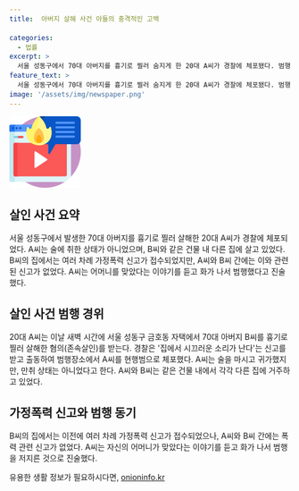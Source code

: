 ```yaml
---
title:  아버지 살해 사건 아들의 충격적인 고백

categories:
  - 법률
excerpt: >
  서울 성동구에서 70대 아버지를 흉기로 찔러 숨지게 한 20대 A씨가 경찰에 체포됐다. 범행 당시 A씨는 술을 마시고 귀가했으며, 집에서 시끄러운 소리로 인해 경찰 출동 후 체포됐다. 가정폭력 신고가 있던 피해자 B씨는 이번 사건과 관련하여 당시의 폭력적인 행동과 전혀 다른 이야기를 들은 것으로 알려졌다. A씨는 검찰 조사 후 구속될 예정이며, 혐의를 자백한 것으로 전해졌다.
feature_text: >
  서울 성동구에서 70대 아버지를 흉기로 찔러 숨지게 한 20대 A씨가 경찰에 체포됐다. 범행 당시 A씨는 술을 마시고 귀가했으며, 집에서 시끄러운 소리로 인해 경찰 출동 후 체포됐다. 가정폭력 신고가 있던 피해자 B씨는 이번 사건과 관련하여 당시의 폭력적인 행동과 전혀 다른 이야기를 들은 것으로 알려졌다. A씨는 검찰 조사 후 구속될 예정이며, 혐의를 자백한 것으로 전해졌다.
image: '/assets/img/newspaper.png'
---
```


<p><img src="/assets/img/news.png" alt="rentncar 속보" /></p>

<h2 data-ke-size="size26">살인 사건 요약</h2>

<p data-ke-size="size16">서울 성동구에서 발생한 70대 아버지를 흉기로 찔러 살해한 20대 A씨가 경찰에 체포되었다. A씨는 술에 취한 상태가 아니었으며, B씨와 같은 건물 내 다른 집에 살고 있었다. B씨의 집에서는 여러 차례 가정폭력 신고가 접수되었지만, A씨와 B씨 간에는 이와 관련된 신고가 없었다. A씨는 어머니를 맞았다는 이야기를 듣고 화가 나서 범행했다고 진술했다.</p>

<h2 data-ke-size="size26">살인 사건 범행 경위</h2>

<p data-ke-size="size16">20대 A씨는 이날 새벽 시간에 서울 성동구 금호동 자택에서 70대 아버지 B씨를 흉기로 찔러 살해한 혐의(존속살인)를 받는다. 경찰은 '집에서 시끄러운 소리가 난다'는 신고를 받고 출동하여 범행장소에서 A씨를 현행범으로 체포했다. A씨는 술을 마시고 귀가했지만, 만취 상태는 아니었다고 한다. A씨와 B씨는 같은 건물 내에서 각각 다른 집에 거주하고 있었다.</p>

<h2 data-ke-size="size26">가정폭력 신고와 범행 동기</h2>

<p data-ke-size="size16">B씨의 집에서는 이전에 여러 차례 가정폭력 신고가 접수되었으나, A씨와 B씨 간에는 폭력 관련 신고가 없었다. A씨는 자신의 어머니가 맞았다는 이야기를 듣고 화가 나서 범행을 저지른 것으로 진술했다.</p>
유용한 생활 정보가 필요하시다면, <a href="https://onioninfo.kr" rel="dofollow">onioninfo.kr</a>


